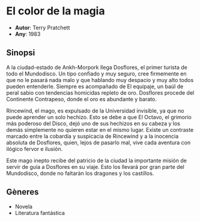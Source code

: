 # El color de la magia
- __Autor__: Terry Pratchett
- __Any__: 1983 

## Sinopsi
A la ciudad-estado de Ankh-Morpork llega Dosflores, el primer turista de todo el Mundodisco. Un tipo confiado y muy seguro, cree firmemente en que no le pasará nada malo y que hablando muy despacio y muy alto todos pueden entenderle. Siempre es acompañado de El equipaje, un baúl de peral sabio con tendencias homicidas repleto de oro. Dosflores procede del Continente Contrapeso, donde el oro es abundante y barato.

Rincewind, el mago, es expulsado de la Universidad invisible, ya que no puede aprender un solo hechizo. Esto se debe a que El Octavo, el grimorio más poderoso del Disco, dejó uno de sus hechizos en su cabeza y los demás simplemente no quieren estar en el mismo lugar. Existe un contraste marcado entre la cobardía y suspicacia de Rincewind y a la inocencia absoluta de Dosflores, quien, lejos de pasarlo mal, vive cada aventura con ilógico fervor e ilusión.

Este mago inepto recibe del patricio de la ciudad la importante misión de servir de guía a Dosflores en su viaje. Esto los llevará por gran parte del Mundodisco, donde no faltarán los dragones y los castillos.

## Gèneres
- Novela
- Literatura fantástica
